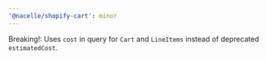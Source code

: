 ```yaml
---
'@nacelle/shopify-cart': minor
---
```


Breaking!: Uses `cost` in query for `Cart` and `LineItems` instead of deprecated `estimatedCost`.
